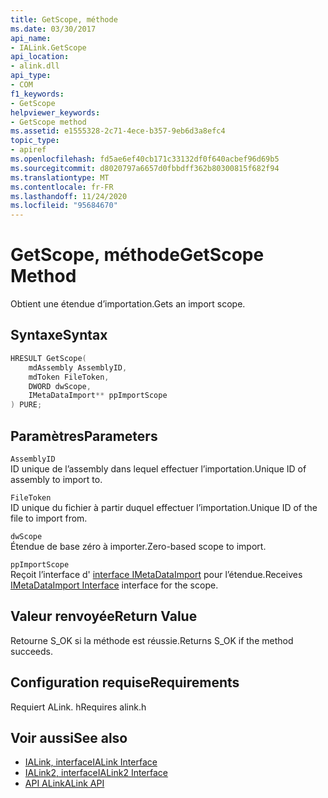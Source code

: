 ```yaml
---
title: GetScope, méthode
ms.date: 03/30/2017
api_name:
- IALink.GetScope
api_location:
- alink.dll
api_type:
- COM
f1_keywords:
- GetScope
helpviewer_keywords:
- GetScope method
ms.assetid: e1555328-2c71-4ece-b357-9eb6d3a8efc4
topic_type:
- apiref
ms.openlocfilehash: fd5ae6ef40cb171c33132df0f640acbef96d69b5
ms.sourcegitcommit: d8020797a6657d0fbbdff362b80300815f682f94
ms.translationtype: MT
ms.contentlocale: fr-FR
ms.lasthandoff: 11/24/2020
ms.locfileid: "95684670"
---
```

# <a name="getscope-method"></a><span data-ttu-id="f7401-102">GetScope, méthode</span><span class="sxs-lookup"><span data-stu-id="f7401-102">GetScope Method</span></span>

<span data-ttu-id="f7401-103">Obtient une étendue d’importation.</span><span class="sxs-lookup"><span data-stu-id="f7401-103">Gets an import scope.</span></span>  
  
## <a name="syntax"></a><span data-ttu-id="f7401-104">Syntaxe</span><span class="sxs-lookup"><span data-stu-id="f7401-104">Syntax</span></span>  
  
```cpp  
HRESULT GetScope(  
    mdAssembly AssemblyID,  
    mdToken FileToken,  
    DWORD dwScope,  
    IMetaDataImport** ppImportScope  
) PURE;  
```  
  
## <a name="parameters"></a><span data-ttu-id="f7401-105">Paramètres</span><span class="sxs-lookup"><span data-stu-id="f7401-105">Parameters</span></span>  

 `AssemblyID`  
 <span data-ttu-id="f7401-106">ID unique de l’assembly dans lequel effectuer l’importation.</span><span class="sxs-lookup"><span data-stu-id="f7401-106">Unique ID of assembly to import to.</span></span>  
  
 `FileToken`  
 <span data-ttu-id="f7401-107">ID unique du fichier à partir duquel effectuer l’importation.</span><span class="sxs-lookup"><span data-stu-id="f7401-107">Unique ID of the file to import from.</span></span>  
  
 `dwScope`  
 <span data-ttu-id="f7401-108">Étendue de base zéro à importer.</span><span class="sxs-lookup"><span data-stu-id="f7401-108">Zero-based scope to import.</span></span>  
  
 `ppImportScope`  
 <span data-ttu-id="f7401-109">Reçoit l’interface d' [interface IMetaDataImport](../metadata/imetadataimport-interface.md) pour l’étendue.</span><span class="sxs-lookup"><span data-stu-id="f7401-109">Receives [IMetaDataImport Interface](../metadata/imetadataimport-interface.md) interface for the scope.</span></span>  
  
## <a name="return-value"></a><span data-ttu-id="f7401-110">Valeur renvoyée</span><span class="sxs-lookup"><span data-stu-id="f7401-110">Return Value</span></span>  

 <span data-ttu-id="f7401-111">Retourne S_OK si la méthode est réussie.</span><span class="sxs-lookup"><span data-stu-id="f7401-111">Returns S_OK if the method succeeds.</span></span>  
  
## <a name="requirements"></a><span data-ttu-id="f7401-112">Configuration requise</span><span class="sxs-lookup"><span data-stu-id="f7401-112">Requirements</span></span>  

 <span data-ttu-id="f7401-113">Requiert ALink. h</span><span class="sxs-lookup"><span data-stu-id="f7401-113">Requires alink.h</span></span>  
  
## <a name="see-also"></a><span data-ttu-id="f7401-114">Voir aussi</span><span class="sxs-lookup"><span data-stu-id="f7401-114">See also</span></span>

- [<span data-ttu-id="f7401-115">IALink, interface</span><span class="sxs-lookup"><span data-stu-id="f7401-115">IALink Interface</span></span>](ialink-interface.md)
- [<span data-ttu-id="f7401-116">IALink2, interface</span><span class="sxs-lookup"><span data-stu-id="f7401-116">IALink2 Interface</span></span>](ialink2-interface.md)
- [<span data-ttu-id="f7401-117">API ALink</span><span class="sxs-lookup"><span data-stu-id="f7401-117">ALink API</span></span>](index.md)
